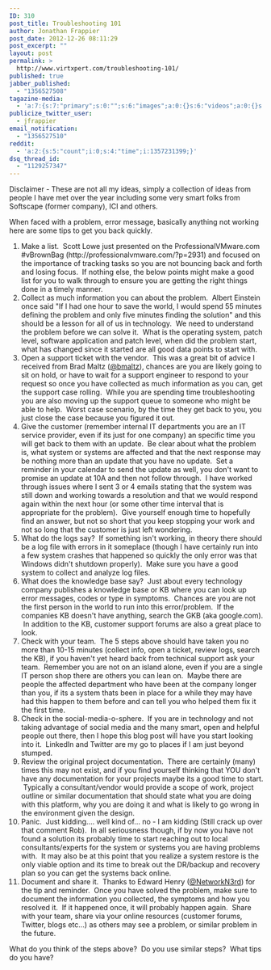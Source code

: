 ```yaml
---
ID: 310
post_title: Troubleshooting 101
author: Jonathan Frappier
post_date: 2012-12-26 08:11:29
post_excerpt: ""
layout: post
permalink: >
  http://www.virtxpert.com/troubleshooting-101/
published: true
jabber_published:
  - "1356527508"
tagazine-media:
  - 'a:7:{s:7:"primary";s:0:"";s:6:"images";a:0:{}s:6:"videos";a:0:{}s:11:"image_count";i:0;s:6:"author";s:7:"7110326";s:7:"blog_id";s:8:"38472741";s:9:"mod_stamp";s:19:"2012-12-26 13:11:48";}'
publicize_twitter_user:
  - jfrappier
email_notification:
  - "1356527510"
reddit:
  - 'a:2:{s:5:"count";i:0;s:4:"time";i:1357231399;}'
dsq_thread_id:
  - "1129257347"
---
```

Disclaimer - These are not all my ideas, simply a collection of ideas from people I have met over the year including some very smart folks from Softscape (former company), ICI and others.

When faced with a problem, error message, basically anything not working here are some tips to get you back quickly.
<ol>
	<li>Make a list.  Scott Lowe just presented on the ProfessionalVMware.com #vBrownBag (http://professionalvmware.com/?p=2931) and focused on the importance of tracking tasks so you are not bouncing back and forth and losing focus.  If nothing else, the below points might make a good list for you to walk through to ensure you are getting the right things done in a timely manner.</li>
	<li>Collect as much information you can about the problem.  Albert Einstein once said "If I had one hour to save the world, I would spend 55 minutes defining the problem and only five minutes finding the solution" and this should be a lesson for all of us in technology.  We need to understand the problem before we can solve it.  What is the operating system, patch level, software application and patch level, when did the problem start, what has changed since it started are all good data points to start with.</li>
	<li>Open a support ticket with the vendor.  This was a great bit of advice I received from Brad Maltz (<a href="https://twitter.com/bmaltz" target="_blank">@bmaltz</a>), chances are you are likely going to sit on hold, or have to wait for a support engineer to respond to your request so once you have collected as much information as you can, get the support case rolling.  While you are spending time troubleshooting you are also moving up the support queue to someone who might be able to help.  Worst case scenario, by the time they get back to you, you just close the case because you figured it out.</li>
	<li>Give the customer (remember internal IT departments you are an IT service provider, even if its just for one company) an specific time you will get back to them with an update.  Be clear about what the problem is, what system or systems are affected and that the next response may be nothing more than an update that you have no update.  Set a reminder in your calendar to send the update as well, you don't want to promise an update at 10A and then not follow through.  I have worked through issues where I sent 3 or 4 emails stating that the system was still down and working towards a resolution and that we would respond again within the next hour (or some other time interval that is appropriate for the problem).  Give yourself enough time to hopefully find an answer, but not so short that you keep stopping your work and not so long that the customer is just left wondering.</li>
	<li>What do the logs say?  If something isn't working, in theory there should be a log file with errors in it someplace (though I have certainly run into a few system crashes that happened so quickly the only error was that Windows didn't shutdown properly).  Make sure you have a good system to collect and analyze log files.</li>
	<li>What does the knowledge base say?  Just about every technology company publishes a knowledge base or KB where you can look up error messages, codes or type in symptoms.  Chances are you are not the first person in the world to run into this error/problem.  If the companies KB doesn't have anything, search the GKB (aka google.com).  In addition to the KB, customer support forums are also a great place to look.</li>
	<li>Check with your team.  The 5 steps above should have taken you no more than 10-15 minutes (collect info, open a ticket, review logs, search the KB), if you haven't yet heard back from technical support ask your team.  Remember you are not on an island alone, even if you are a single IT person shop there are others you can lean on.  Maybe there are people the affected department who have been at the company longer than you, if its a system thats been in place for a while they may have had this happen to them before and can tell you who helped them fix it the first time.</li>
	<li>Check in the social-media-o-sphere.  If you are in technology and not taking advantage of social media and the many smart, open and helpful people out there, then I hope this blog post will have you start looking into it.  LinkedIn and Twitter are my go to places if I am just beyond stumped.</li>
	<li>Review the original project documentation.  There are certainly (many) times this may not exist, and if you find yourself thinking that YOU don't have any documentation for your projects maybe its a good time to start.  Typically a consultant/vendor would provide a scope of work, project outline or similar documentation that should state what you are doing with this platform, why you are doing it and what is likely to go wrong in the environment given the design.</li>
	<li>Panic.  Just kidding.... well kind of... no - I am kidding (Still crack up over that comment Rob).  In all seriousness though, if by now you have not found a solution its probably time to start reaching out to local consultants/experts for the system or systems you are having problems with.  It may also be at this point that you realize a system restore is the only viable option and its time to break out the DR/backup and recovery plan so you can get the systems back online.</li>
	<li>Document and share it.  Thanks to Edward Henry (<a href="https://twitter.com/NetworkN3rd" target="_blank">@NetworkN3rd</a>) for the tip and reminder.  Once you have solved the problem, make sure to document the information you collected, the symptoms and how you resolved it.  If it happened once, it will probably happen again.  Share with your team, share via your online resources (customer forums, Twitter, blogs etc...) as others may see a problem, or similar problem in the future.</li>
</ol>
What do you think of the steps above?  Do you use similar steps?  What tips do you have?